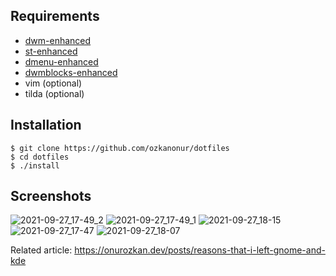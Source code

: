 Requirements
--------------------
- [dwm-enhanced](https://github.com/ozkanonur/dwm-enhanced)
- [st-enhanced](https://github.com/ozkanonur/st-enhanced)
- [dmenu-enhanced](https://github.com/ozkanonur/dmenu-enhanced)
- [dwmblocks-enhanced](https://github.com/ozkanonur/dwmblocks-enhanced)
- vim   (optional)
- tilda (optional)


Installation
--------------------
```console
$ git clone https://github.com/ozkanonur/dotfiles
$ cd dotfiles
$ ./install
```


Screenshots
--------------------
![2021-09-27_17-49_2](https://user-images.githubusercontent.com/39852038/134932350-95ae6ea6-5800-465a-8b7f-856360a117a1.png)
![2021-09-27_17-49_1](https://user-images.githubusercontent.com/39852038/134932359-05ff26c9-0ff5-453b-a2e7-014e37c187d5.png)
![2021-09-27_18-15](https://user-images.githubusercontent.com/39852038/134936632-c7056992-ac74-46df-8e14-eb1a4416527f.png)
![2021-09-27_17-47](https://user-images.githubusercontent.com/39852038/134932367-7913970c-bf81-4bd2-a699-55c15ce9f7d3.png)
![2021-09-27_18-07](https://user-images.githubusercontent.com/39852038/134935476-3db61008-9e6d-49c9-af75-e349ef1d9ff8.png)



Related article: https://onurozkan.dev/posts/reasons-that-i-left-gnome-and-kde
